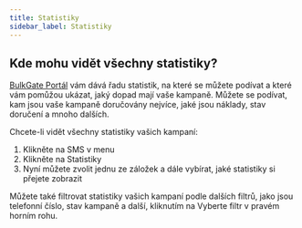 ```yaml
---
title: Statistiky 
sidebar_label: Statistiky 
---
```


## Kde mohu vidět všechny statistiky?
[BulkGate Portál](https://www.bulkgate.com/cs/sms-portal-cs/) vám dává řadu statistik, na které se můžete podívat a které vám pomůžou ukázat, jaký dopad mají vaše kampaně.
Můžete se podívat, kam jsou vaše kampaně doručovány nejvíce, jaké jsou náklady, stav doručení a mnoho dalších.

Chcete-li vidět všechny statistiky vašich kampaní:
1.	Klikněte na SMS v menu
2.	Klikněte na Statistiky
3.	Nyní můžete zvolit jednu ze záložek a dále vybírat, jaké statistiky si přejete zobrazit

Můžete také filtrovat statistiky vašich kampaní podle dalších filtrů, jako jsou telefonní číslo, stav kampaně a další, kliknutím na Vyberte filtr v pravém horním rohu.
